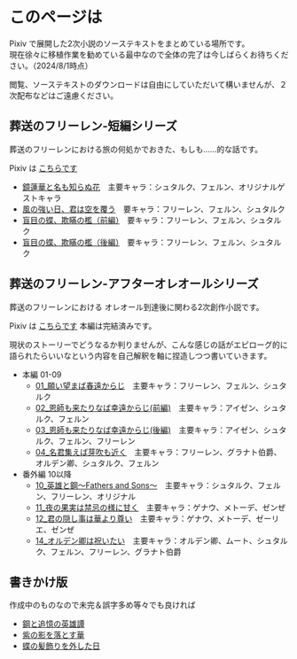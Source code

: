 # このページは

Pixiv で展開した2次小説のソーステキストをまとめている場所です。  
現在徐々に移植作業を勧めている最中なので全体の完了は今しばらくお待ちください。（2024/8/1時点）

閲覧、ソーステキストのダウンロードは自由にしていただいて構いませんが、２次配布などはご遠慮ください。

## 葬送のフリーレン-短編シリーズ
葬送のフリーレンにおける旅の何処かでおきた、もしも……的な話です。

Pixiv は [こちらです](https://www.pixiv.net/novel/series/11475764)

- [鏡蓮華と名も知らぬ花](./frierenSINGLE/鏡蓮華と名も知らぬ花.md)　主要キャラ：シュタルク、フェルン、オリジナルゲストキャラ
- [風の強い日、君は空を覆う](./frierenSINGLE/風の強い日、君は空を覆う.md)　要キャラ：フリーレン、フェルン、シュタルク
- [盲目の蝶、欺瞞の檻（前編）](./frierenSINGLE/盲目の蝶、欺瞞の檻（前編）.md)　要キャラ：フリーレン、フェルン、シュタルク
- [盲目の蝶、欺瞞の檻（後編）](./frierenSINGLE/盲目の蝶、欺瞞の檻（後編）.md)　要キャラ：フリーレン、フェルン、シュタルク

## 葬送のフリーレン-アフターオレオールシリーズ
葬送のフリーレンにおける オレオール到達後に関わる2次創作小説です。

Pixiv は [こちらです](https://www.pixiv.net/novel/series/11445928) 本編は完結済みです。

現状のストーリーでどうなるか判りませんが、こんな感じの話がエピローグ的に語られたらいいなという内容を自己解釈を軸に捏造しつつ書いていきます。
- 本編 01-09
    - [01_願い望まば春遠からじ](./AfterAUREOLE/01_願い望まば春遠からじ.md)　主要キャラ：フリーレン、フェルン、シュタルク
    - [02_恩師も来たりなば幸遠からじ(前編)](./AfterAUREOLE/02_恩師も来たりなば幸遠からじ(前編).md)　主要キャラ：アイゼン、シュタルク、フェルン
    - [03_恩師も来たりなば幸遠からじ(後編)](./AfterAUREOLE/03_恩師も来たりなば幸遠からじ(後編).md)　主要キャラ：アイゼン、シュタルク、フェルン、フリーレン
    - [04_名君集えば芽吹も近く](./AfterAUREOLE/04_名君集えば芽吹きも近く.md)　主要キャラ：フリーレン、グラナト伯爵、オルデン卿、シュタルク、フェルン
- 番外編 10以降
    - [10_英雄と鋼～Fathers and Sons～](./AfterAUREOLE/10_英雄と鋼～Fathers%20and%20Sons～.md)　主要キャラ：シュタルク、フェルン、フリーレン、オリジナル
    - [11_夜の果実は禁忌の様に甘く](./AfterAUREOLE/11_夜の果実酒は禁忌の様に甘く.md)　主要キャラ：ゲナウ、メトーデ、ゼンぜ
    - [12_君の隠し事は華より尊い](./AfterAUREOLE/12_君の隠し事は華より尊い.md)　主要キャラ：ゲナウ、メトーデ、ゼーリエ、ゼンぜ
    - [14_オルデン卿は祝いたい](./AfterAUREOLE/14_オルデン卿は祝いたい.md)　主要キャラ：オルデン卿、ムート、シュタルク、フェルン、フリーレン、グラナト伯爵

## 書きかけ版
作成中のものなので未完＆誤字多め等々でも良ければ

- [鋼と追憶の英雄譚](./draft/鋼と追憶の英雄譚.md)
- [紫の影を落とす華](./draft/紫の影を落とす華.md)
- [蝶の髪飾りを外した日](./draft/蝶の髪飾りを外した日.md)